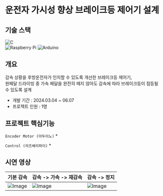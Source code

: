 # 운전자 가시성 향상 브레이크등 제어기 설계

## 기술 스택
![C](https://img.shields.io/badge/c-%2300599C.svg?style=for-the-badge&logo=c&logoColor=white)  
![Raspberry Pi](https://img.shields.io/badge/-Raspberry_Pi-C51A4A?style=for-the-badge&logo=Raspberry-Pi) ![Arduino](https://img.shields.io/badge/-Arduino-00979D?style=for-the-badge&logo=Arduino&logoColor=white)

## 개요
감속 상황을 후방운전자가 인지할 수 있도록 개선한 브레이크등 제어기,  
원페달 드라이빙 중 가속 페달을 완전히 떼지 않아도 감속에 따라 브레이크등이 점등될 수 있도록 설계  

  
* 개발 기간 : 2024.03.04 ~ 06.07
* 프로젝트 인원 : 1명

## 프로젝트 핵심기능
`Encoder Motor (아두이노)`
* 

`Control (라즈베리파이)`
* 

## 시연 영상
|기본 감속|감속 -> 가속 -> 재감속|감속 -> 정지|
|---|---|---|
|![Image](https://github.com/user-attachments/assets/f8518989-411c-4241-9dac-786d7aa34fe8)|![Image](https://github.com/user-attachments/assets/dc9e377f-181e-4ddd-b192-0cceccce6547)|![Image](https://github.com/user-attachments/assets/3a50ae4c-220f-4192-83da-f314cb0f6956)|
